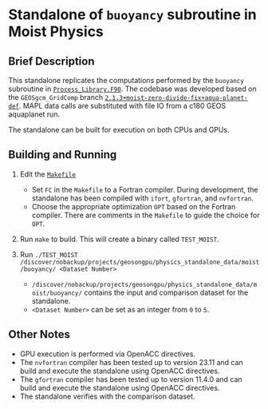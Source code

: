 # Standalone of `buoyancy` subroutine in Moist Physics

## Brief Description

This standalone replicates the computations performed by the `buoyancy` subroutine in [`Process_Library.F90`](https://github.com/GEOS-ESM/GEOSgcm_GridComp/blob/2.1.3%2Bmoist-zero-divide-fix%2Baqua-planet-def/GEOSagcm_GridComp/GEOSphysics_GridComp/GEOSmoist_GridComp/Process_Library.F90#L710).  The codebase was developed based on the `GEOSgcm_GridComp` branch [`2.1.3+moist-zero-divide-fix+aqua-planet-def`](https://github.com/GEOS-ESM/GEOSgcm_GridComp/tree/2.1.3%2Bmoist-zero-divide-fix%2Baqua-planet-def).  MAPL data calls are substituted with file IO from a c180 GEOS aquaplanet run.  

The standalone can be built for execution on both CPUs and GPUs.

## Building and Running

1. Edit the [`Makefile`](https://github.com/GEOS-ESM/GEOSgcm_GridComp/blob/orphan/openacc/moist/buoyancy/Makefile)
    - Set `FC` in the `Makefile` to a Fortran compiler.  During development, the standalone has been compiled with `ifort`, `gfortran`, and `nvfortran`.
    - Choose the appropriate optimization `OPT` based on the Fortran compiler.  There are comments in the `Makefile` to guide the choice for `OPT`.

2. Run `make` to build.  This will create a binary called `TEST_MOIST`.

3. Run `./TEST_MOIST /discover/nobackup/projects/geosongpu/physics_standalone_data/moist/buoyancy/ <Dataset Number>`
    - `/discover/nobackup/projects/geosongpu/physics_standalone_data/moist/buoyancy/` contains the input and comparison dataset for the standalone.
    - `<Dataset Number>` can be set as an integer from `0` to `5`.

## Other Notes
- GPU execution is performed via OpenACC directives.
- The `nvfortran` compiler has been tested up to version 23.11 and can build and execute the standalone using OpenACC directives.
- The `gfortran` compiler has been tested up to version 11.4.0 and can build and execute the standalone using OpenACC directives.
- The standalone verifies with the comparison dataset.
